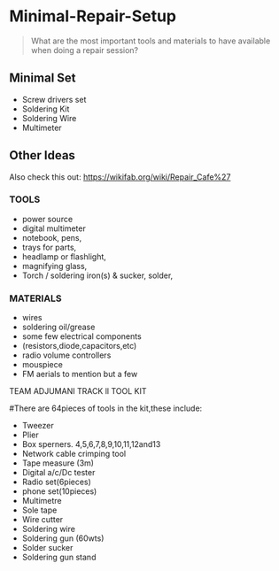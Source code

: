 # Minimal-Repair-Setup
> What are the most important tools and materials to have available when doing a repair session?


## Minimal Set
- Screw drivers set
- Soldering Kit
- Soldering Wire
- Multimeter

## Other Ideas
Also check this out: https://wikifab.org/wiki/Repair_Cafe%27

### TOOLS
- power source
- digital multimeter
- notebook, pens,
- trays for parts,
- headlamp or flashlight,
- magnifying glass,
- Torch / soldering iron(s) & sucker, solder,

### MATERIALS
- wires
- soldering oil/grease
- some few electrical components
- (resistors,diode,capacitors,etc)
- radio volume controllers
- mouspiece
- FM aerials
  to mention but a few

 TEAM ADJUMANI TRACK ll TOOL KIT 

 #There are 64pieces of tools in the kit,these include:

- Tweezer
- Plier
- Box sperners. 4,5,6,7,8,9,10,11,12and13
- Network cable crimping tool
- Tape measure (3m)
- Digital a/c/Dc tester
- Radio set(6pieces)
- phone set(10pieces)
- Multimetre
- Sole tape
- Wire cutter
- Soldering wire
- Soldering gun (60wts)
- Solder sucker
- Soldering gun stand




